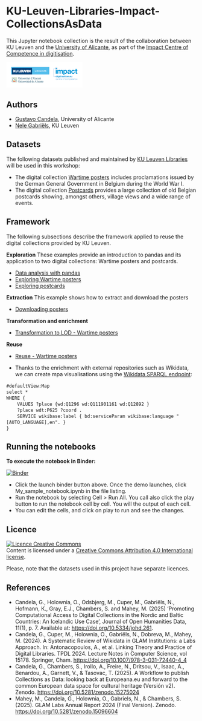 # KU-Leuven-Libraries-Impact-CollectionsAsData

This Jupyter notebook collection is the result of the collaboration between KU Leuven and the [University of Alicante](https://www.ua.es/), as part of the [Impact Centre of Competence in digitisation](https://www.digitisation.eu/).

<img src="images/logos.png" width="40%">

## Authors

- [Gustavo Candela](https://orcid.org/0000-0001-6122-0777), University of Alicante
- [Nele Gabriëls](https://orcid.org/0000-0002-0325-3228), KU Leuven

## Datasets
The following datasets published and maintained by [KU Leuven Libraries](https://bib.kuleuven.be/english) will be used in this workshop:

- The digital collection [Wartime posters](https://kuleuven.limo.libis.be/discovery/collectionDiscovery?vid=32KUL_KUL:KULeuven&collectionId=81411182030001488&lang=en) includes proclamations issued by the German General Government in Belgium during the World War I.
- The digital collection [Postcards](https://kuleuven.limo.libis.be/discovery/collectionDiscovery?vid=32KUL_KUL:KULeuven&collectionId=81531489730001488&lang=en) provides a large collection of old Belgian postcards showing, amongst others, village views and a wide range of events. 

## Framework

The following subsections describe the framework applied to reuse the digital collections provided by KU Leuven.

**Exploration**
These examples provide an introduction to pandas and its application to two digital collections: Wartime posters and postcards.

- [Data analysis with pandas](https://nbviewer.org/github/hibernator11/KU-Leuven-Libraries-Impact-CollectionsAsData/blob/main/notebooks/exploration/pandas-introduction.ipynb)
- [Exploring Wartime posters](https://nbviewer.org/github/hibernator11/KU-Leuven-Libraries-Impact-CollectionsAsData/blob/main/notebooks/exploration/wartime-posters-exploration.ipynb)
- [Exploring postcards](https://nbviewer.org/github/hibernator11/KU-Leuven-Libraries-Impact-CollectionsAsData/blob/main/notebooks/exploration/postcards-exploration.ipynb)

**Extraction** This example shows how to extract and download the posters
- [Downloading posters](https://nbviewer.org/github/hibernator11/KU-Leuven-Libraries-Impact-CollectionsAsData/blob/main/notebooks/extraction/wartime-posters-extraction.ipynb)

**Transformation and enrichment**
- [Transformation to LOD - Wartime posters](https://nbviewer.org/github/hibernator11/KU-Leuven-Libraries-Impact-CollectionsAsData/blob/main/notebooks/transformation/wartime-posters-transformation-LOD.ipynb)

**Reuse**
- [Reuse - Wartime posters](https://nbviewer.org/github/hibernator11/KU-Leuven-Libraries-Impact-CollectionsAsData/blob/main/notebooks/transformation/wartime-posters-reuse.ipynb)

- Thanks to the enrichment with external repositories such as Wikidata, we can create mpa visualisations using the [Wikidata SPARQL endpoint](https://w.wiki/Dyey):

```
#defaultView:Map
select *
WHERE { 
    VALUES ?place {wd:Q1296 wd:Q111901161 wd:Q12892 }
    ?place wdt:P625 ?coord .
    SERVICE wikibase:label { bd:serviceParam wikibase:language "[AUTO_LANGUAGE],en". }
}
```

## Running the notebooks
**To execute the notebook in Binder:**

[![Binder](https://mybinder.org/badge_logo.svg)](https://mybinder.org/v2/gh/hibernator11/KU-Leuven-Libraries-Impact-CollectionsAsData/HEAD)

- Click the launch binder button above. Once the demo launches, click My_sample_notebook.ipynb in the file listing.
- Run the notebook by selecting Cell > Run All. You call also click the play button to run the notebook cell by cell. You will the output of each cell.
- You can edit the cells, and click on play to run and see the changes.

## Licence
<a rel="license" href="http://creativecommons.org/licenses/by/4.0/"><img alt="Licence Creative Commons" style="border-width:0" src="https://i.creativecommons.org/l/by/4.0/80x15.png" /></a><br />Content is licensed under a <a rel="license" href="http://creativecommons.org/licenses/by/4.0/">Creative Commons Attribution 4.0 International license</a>.

Please, note that the datasets used in this project have separate licences.

## References

- Candela, G., Holownia, O., Odsbjerg, M., Cuper, M., Gabriëls, N., Hofmann, K., Gray, E.J., Chambers, S. and Mahey, M. (2025) ‘Promoting Computational Access to Digital Collections in the Nordic and Baltic Countries: An Icelandic Use Case’, Journal of Open Humanities Data, 11(1), p. 7. Available at: https://doi.org/10.5334/johd.261.
- Candela, G., Cuper, M., Holownia, O., Gabriëls, N., Dobreva, M., Mahey, M. (2024). A Systematic Review of Wikidata in GLAM Institutions: a Labs Approach. In: Antonacopoulos, A., et al. Linking Theory and Practice of Digital Libraries. TPDL 2024. Lecture Notes in Computer Science, vol 15178. Springer, Cham. https://doi.org/10.1007/978-3-031-72440-4_4
- Candela, G., Chambers, S., Irollo, A., Freire, N., Dritsou, V., Isaac, A., Benardou, A., Garnett, V., & Tasovac, T. (2025). A Workflow to publish Collections as Data: looking back at Europeana.eu and forward to the common European data space for cultural heritage (Versión v2). Zenodo. https://doi.org/10.5281/zenodo.15275024
- Mahey, M., Candela, G., Holownia, O., Gabriels, N., & Chambers, S. (2025). GLAM Labs Annual Report 2024 (Final Version). Zenodo. https://doi.org/10.5281/zenodo.15096604
